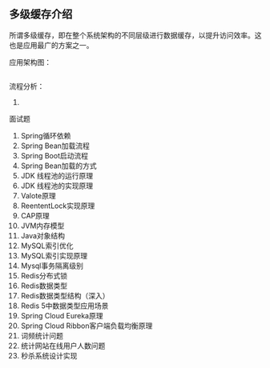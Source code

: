 ## 多级缓存介绍

所谓多级缓存，即在整个系统架构的不同层级进行数据缓存，以提升访问效率。这也是应用最广的方案之一。

应用架构图：

![]()

流程分析：

1. 





面试题

1. Spring循环依赖
2. Spring Bean加载流程
3. Spring Boot启动流程
4. Spring Bean加载的方式
5. JDK 线程池的运行原理
6. JDK 线程池的实现原理
7. Valote原理
8. ReententLock实现原理
9. CAP原理
10. JVM内存模型
11. Java对象结构
12. MySQL索引优化
13. MySQL索引实现原理
14. Mysql事务隔离级别
15. Redis分布式锁
16. Redis数据类型
17. Redis数据类型结构（深入）
18. Redis 5中数据类型应用场景
19. Spring Cloud Eureka原理
20. Spring Cloud Ribbon客户端负载均衡原理
21. 词频统计问题
22. 统计网站在线用户人数问题
23. 秒杀系统设计实现









